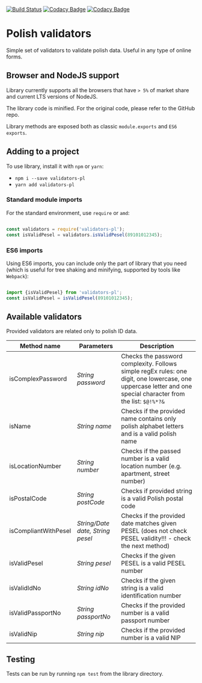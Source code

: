[![Build Status](https://travis-ci.org/SzybkiSasza/validators-pl.svg?branch=master)](https://travis-ci.org/SzybkiSasza/validators-pl)
[![Codacy Badge](https://api.codacy.com/project/badge/Grade/8a97aec25ae949f5adbe5d1b9d6b00ad)](https://www.codacy.com/app/SzybkiSasza/validators-pl?utm_source=github.com&amp;utm_medium=referral&amp;utm_content=SzybkiSasza/validators-pl&amp;utm_campaign=Badge_Grade)
[![Codacy Badge](https://api.codacy.com/project/badge/Coverage/8a97aec25ae949f5adbe5d1b9d6b00ad)](https://www.codacy.com/app/SzybkiSasza/validators-pl?utm_source=github.com&utm_medium=referral&utm_content=SzybkiSasza/validators-pl&utm_campaign=Badge_Coverage)

# Polish validators

Simple set of validators to validate polish data. Useful in any type of online forms.

## Browser and NodeJS support

Library currently supports all the browsers that have `> 5%` of market share and current LTS versions of NodeJS.

The library code is minified. For the original code, please refer to the GitHub repo.

Library methods are exposed both as classic `module.exports` and `ES6 exports`.

## Adding to a project

To use library, install it with `npm` or `yarn`:

 - `npm i --save validators-pl`
 - `yarn add validators-pl`

### Standard module imports

For the standard environment, use `require` or `amd`:

```javascript

const validators = require('validators-pl');
const isValidPesel = validators.isValidPesel(89101012345);

```

### ES6 imports

Using ES6 imports, you can include only the part of library that you need (which is useful for tree shaking and minifying, supported by tools like `Webpack`):

```javascript

import {isValidPesel} from 'validators-pl';
const isValidPesel = isValidPesel(89101012345);

```

## Available validators

Provided validators are related only to polish ID data.

| **Method name**      | **Parameters**                    | **Description**                                                                                                                                               |
|----------------------|-----------------------------------|---------------------------------------------------------------------------------------------------------------------------------------------------------------|
| isComplexPassword    | *String password*                 | Checks the password complexity. Follows simple regEx rules: one digit, one lowercase, one uppercase letter and one special character from the list: `$@!%*?&` |
| isName               | *String name*                     | Checks if the provided name contains only polish alphabet letters and is a valid polish name                                                                  |
| isLocationNumber     | *String number*                   | Checks if the passed number is a valid location number (e.g. apartment, street number)                                                                        |
| isPostalCode         | *String postCode*                 | Checks if provided string is a valid Polish postal code                                                                                                       |
| isCompliantWithPesel | *String/Date date, String pesel*  | Checks if the provided date matches given PESEL (does not check PESEL validity!!! - check the next method)                                                    |
| isValidPesel         | *String pesel*                    | Checks if the given PESEL is a valid PESEL number                                                                                                             |
| isValidIdNo          | *String idNo*                     | Checks if the given string is a valid identification number                                                                                                   |
| isValidPassportNo    | *String passportNo*               | Checks if the provided number is a valid passport number                                                                                                      |
| isValidNip           | *String nip*                      | Checks if the provided number is a valid NIP                                                                                                                  |

## Testing

Tests can be run by running `npm test` from the library directory.
